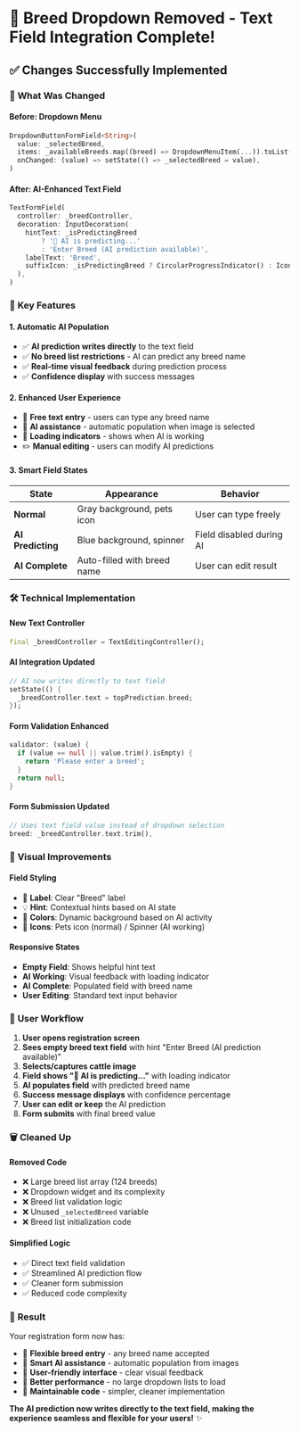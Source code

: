 # 🎯 Breed Dropdown Removed - Text Field Integration Complete!

## ✅ **Changes Successfully Implemented**

### 🔄 **What Was Changed**

#### **Before: Dropdown Menu**
```dart
DropdownButtonFormField<String>(
  value: _selectedBreed,
  items: _availableBreeds.map((breed) => DropdownMenuItem(...)).toList(),
  onChanged: (value) => setState(() => _selectedBreed = value),
)
```

#### **After: AI-Enhanced Text Field**
```dart
TextFormField(
  controller: _breedController,
  decoration: InputDecoration(
    hintText: _isPredictingBreed 
        ? '🤖 AI is predicting...' 
        : 'Enter Breed (AI prediction available)',
    labelText: 'Breed',
    suffixIcon: _isPredictingBreed ? CircularProgressIndicator() : Icon(Icons.pets),
  ),
)
```

### 🎯 **Key Features**

#### **1. Automatic AI Population**
- ✅ **AI prediction writes directly** to the text field
- ✅ **No breed list restrictions** - AI can predict any breed name
- ✅ **Real-time visual feedback** during prediction process
- ✅ **Confidence display** with success messages

#### **2. Enhanced User Experience**
- 📝 **Free text entry** - users can type any breed name
- 🤖 **AI assistance** - automatic population when image is selected
- 🔄 **Loading indicators** - shows when AI is working
- ✏️ **Manual editing** - users can modify AI predictions

#### **3. Smart Field States**
| State | Appearance | Behavior |
|-------|------------|----------|
| **Normal** | Gray background, pets icon | User can type freely |
| **AI Predicting** | Blue background, spinner | Field disabled during AI |
| **AI Complete** | Auto-filled with breed name | User can edit result |

### 🛠 **Technical Implementation**

#### **New Text Controller**
```dart
final _breedController = TextEditingController();
```

#### **AI Integration Updated**
```dart
// AI now writes directly to text field
setState(() {
  _breedController.text = topPrediction.breed;
});
```

#### **Form Validation Enhanced**
```dart
validator: (value) {
  if (value == null || value.trim().isEmpty) {
    return 'Please enter a breed';
  }
  return null;
}
```

#### **Form Submission Updated**
```dart
// Uses text field value instead of dropdown selection
breed: _breedController.text.trim(),
```

### 🎨 **Visual Improvements**

#### **Field Styling**
- 🎯 **Label**: Clear "Breed" label
- 💡 **Hint**: Contextual hints based on AI state
- 🎨 **Colors**: Dynamic background based on AI activity
- 🔧 **Icons**: Pets icon (normal) / Spinner (AI working)

#### **Responsive States**
- **Empty Field**: Shows helpful hint text
- **AI Working**: Visual feedback with loading indicator
- **AI Complete**: Populated field with breed name
- **User Editing**: Standard text input behavior

### 📱 **User Workflow**

1. **User opens registration screen**
2. **Sees empty breed text field** with hint "Enter Breed (AI prediction available)"
3. **Selects/captures cattle image**
4. **Field shows "🤖 AI is predicting..."** with loading indicator
5. **AI populates field** with predicted breed name
6. **Success message displays** with confidence percentage
7. **User can edit or keep** the AI prediction
8. **Form submits** with final breed value

### 🗑️ **Cleaned Up**

#### **Removed Code**
- ❌ Large breed list array (124 breeds)
- ❌ Dropdown widget and its complexity
- ❌ Breed list validation logic
- ❌ Unused `_selectedBreed` variable
- ❌ Breed list initialization code

#### **Simplified Logic**
- ✅ Direct text field validation
- ✅ Streamlined AI prediction flow
- ✅ Cleaner form submission
- ✅ Reduced code complexity

### 🎉 **Result**

Your registration form now has:
- 🎯 **Flexible breed entry** - any breed name accepted
- 🤖 **Smart AI assistance** - automatic population from images
- 📝 **User-friendly interface** - clear visual feedback
- 🚀 **Better performance** - no large dropdown lists to load
- 🔧 **Maintainable code** - simpler, cleaner implementation

**The AI prediction now writes directly to the text field, making the experience seamless and flexible for your users!** ✨